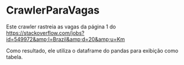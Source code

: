 # CrawlerParaVagas
Este crawler rastreia as vagas da página 1 do https://stackoverflow.com/jobs?id=549972&amp;l=Brazil&amp;d=20&amp;u=Km


Como resultado, ele utiliza o dataframe do pandas para exibição como tabela.
